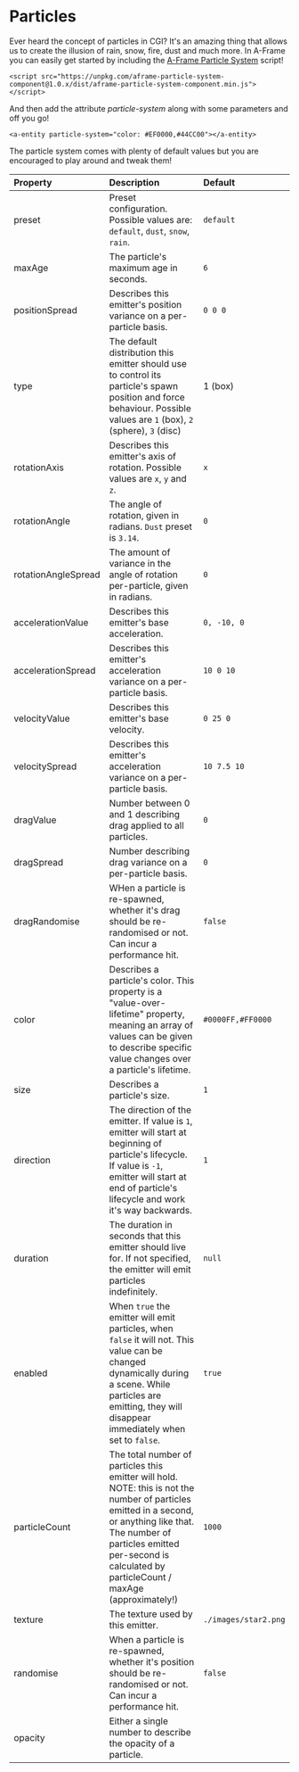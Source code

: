 # Particles

Ever heard the concept of particles in CGI? It's an amazing thing that allows us to create the illusion of rain, snow, fire, dust and much more. In A-Frame you can easily get started by including the [A-Frame Particle System](https://www.npmjs.com/package/aframe-particle-system-component) script!

```
<script src="https://unpkg.com/aframe-particle-system-component@1.0.x/dist/aframe-particle-system-component.min.js"></script> 
```

And then add the attribute _particle-system_ along with some parameters and off you go!

```
<a-entity particle-system="color: #EF0000,#44CC00"></a-entity>
```

The particle system comes with plenty of default values but you are encouraged to play around and tweak them!

| Property | Description | Default |
| :--- | :--- | :--- |
| preset | Preset configuration. Possible values are: `default`, `dust`, `snow`, `rain`. | `default` |
| maxAge | The particle's maximum age in seconds. | `6` |
| positionSpread | Describes this emitter's position variance on a per-particle basis. | `0 0 0` |
| type | The default distribution this emitter should use to control its particle's spawn position and force behaviour. Possible values are `1` \(box\), `2` \(sphere\), `3` \(disc\) | 1 \(box\) |
| rotationAxis | Describes this emitter's axis of rotation. Possible values are `x`, `y` and `z`. | `x` |
| rotationAngle | The angle of rotation, given in radians. `Dust` preset is `3.14`. | `0` |
| rotationAngleSpread | The amount of variance in the angle of rotation per-particle, given in radians. | `0` |
| accelerationValue | Describes this emitter's base acceleration. | `0, -10, 0` |
| accelerationSpread | Describes this emitter's acceleration variance on a per-particle basis. | `10 0 10` |
| velocityValue | Describes this emitter's base velocity. | `0 25 0` |
| velocitySpread | Describes this emitter's acceleration variance on a per-particle basis. | `10 7.5 10` |
| dragValue | Number between 0 and 1 describing drag applied to all particles. | `0` |
| dragSpread | Number describing drag variance on a per-particle basis. | `0` |
| dragRandomise | WHen a particle is re-spawned, whether it's drag should be re-randomised or not. Can incur a performance hit. | `false` |
| color | Describes a particle's color. This property is a "value-over-lifetime" property, meaning an array of values can be given to describe specific value changes over a particle's lifetime. | `#0000FF,#FF0000` |
| size | Describes a particle's size. | `1` |
| direction | The direction of the emitter. If value is `1`, emitter will start at beginning of particle's lifecycle. If value is `-1`, emitter will start at end of particle's lifecycle and work it's way backwards. | `1` |
| duration | The duration in seconds that this emitter should live for. If not specified, the emitter will emit particles indefinitely. | `null` |
| enabled | When `true` the emitter will emit particles, when `false` it will not. This value can be changed dynamically during a scene. While particles are emitting, they will disappear immediately when set to `false`. | `true` |
| particleCount | The total number of particles this emitter will hold. NOTE: this is not the number of particles emitted in a second, or anything like that. The number of particles emitted per-second is calculated by particleCount / maxAge \(approximately!\) | `1000` |
| texture | The texture used by this emitter. | `./images/star2.png` |
| randomise | When a particle is re-spawned, whether it's position should be re-randomised or not. Can incur a performance hit. | `false` |
| opacity | Either a single number to describe the opacity of a particle. |  |

